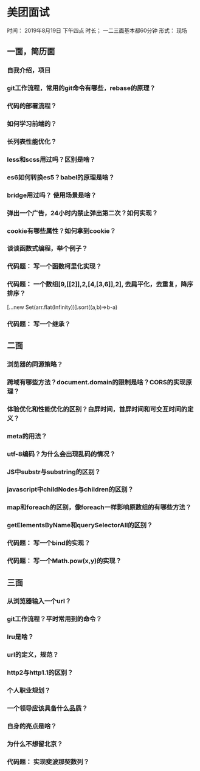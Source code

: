 # 美团面试
时间： 2019年8月19日 下午四点
时长； 一二三面基本都60分钟
形式： 现场

## 一面，简历面

### 自我介绍，项目

### git工作流程，常用的git命令有哪些，rebase的原理？

### 代码的部署流程？

### 如何学习前端的？

### 长列表性能优化？

### less和scss用过吗？区别是啥？

### es6如何转换es5？babel的原理是啥？

### bridge用过吗？ 使用场景是啥？

### 弹出一个广告，24小时内禁止弹出第二次？如何实现？

### cookie有哪些属性？如何拿到cookie？

### 谈谈函数式编程，举个例子？

### 代码题： 写一个函数柯里化实现？

### 代码题： 一个数组[9,[[2]],2,[4,[3,6]],2], 去扁平化，去重复，降序排序？
[...new Set(arr.flat(Infinity))].sort((a,b)=>b-a)

### 代码题： 写一个继承？


## 二面

### 浏览器的同源策略？

### 跨域有哪些方法？document.domain的限制是啥？CORS的实现原理？

### 体验优化和性能优化的区别？白屏时间，首屏时间和可交互时间的定义？

### meta的用法？

### utf-8编码？为什么会出现乱码的情况？

### JS中substr与substring的区别？

### javascript中childNodes与children的区别？

### map和foreach的区别，像foreach一样影响原数组的有哪些方法？

### getElementsByName和querySelectorAll的区别？

### 代码题： 写一个bind的实现？

### 代码题： 写一个Math.pow(x,y)的实现？


## 三面

### 从浏览器输入一个url？

### git工作流程？平时常用到的命令？

### lru是啥？

### url的定义，规范？

### http2与http1.1的区别？

### 个人职业规划？

### 一个领导应该具备什么品质？

### 自身的亮点是啥？

### 为什么不想留北京？

### 代码题： 实现斐波那契数列？
